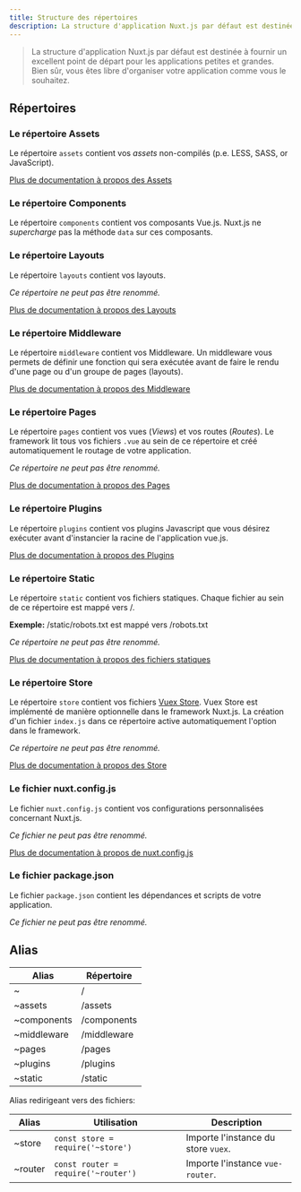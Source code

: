 ```yaml
---
title: Structure des répertoires
description: La structure d'application Nuxt.js par défaut est destinée à fournir un excellent point de départ pour les applications petites et grandes. Bien sûr, vous êtes libre d'organiser votre application comme vous le souhaitez.
---
```


> La structure d'application Nuxt.js par défaut est destinée à fournir un excellent point de départ pour les applications petites et grandes. Bien sûr, vous êtes libre d'organiser votre application comme vous le souhaitez.

## Répertoires

### Le répertoire Assets

Le répertoire `assets` contient vos *assets*  non-compilés (p.e. LESS, SASS, or JavaScript).

[Plus de documentation à propos des Assets](/guide/assets)

### Le répertoire Components

Le répertoire `components` contient vos composants Vue.js. Nuxt.js ne *supercharge* pas la méthode `data` sur ces composants.

### Le répertoire Layouts

Le répertoire `layouts` contient vos layouts.

*Ce répertoire ne peut pas être renommé.*

[Plus de documentation à propos des Layouts](/guide/views#layouts)

### Le répertoire Middleware

Le répertoire `middleware` contient vos Middleware. Un middleware vous permets de définir une fonction qui sera exécutée avant de faire le rendu d'une page ou d'un groupe de pages (layouts).

[Plus de documentation à propos des Middleware](/guide/routing#middleware)

### Le répertoire Pages

Le répertoire `pages` contient vos vues (*Views*) et vos routes (*Routes*). Le framework lit tous vos fichiers `.vue` au sein de ce répertoire et créé automatiquement le routage de votre application.

*Ce répertoire ne peut pas être renommé.*

[Plus de documentation à propos des Pages](/guide/views)

### Le répertoire Plugins

Le répertoire `plugins` contient vos plugins Javascript que vous désirez exécuter avant d'instancier la racine de l'application vue.js.

[Plus de documentation à propos des Plugins](/guide/plugins)

### Le répertoire Static

Le répertoire `static` contient vos fichiers statiques. Chaque fichier au sein de ce répertoire est mappé vers /.

**Exemple:** /static/robots.txt est mappé vers /robots.txt

*Ce répertoire ne peut pas être renommé.*

[Plus de documentation à propos des fichiers statiques](/guide/assets#static)

### Le répertoire Store

Le répertoire `store` contient vos fichiers [Vuex Store](http://vuex.vuejs.org). Vuex Store est implémenté de manière optionnelle dans le framework Nuxt.js. La création d'un fichier `index.js` dans ce répertoire active automatiquement l'option dans le framework.

*Ce répertoire ne peut pas être renommé.*

[Plus de documentation à propos des Store](/guide/vuex-store)

### Le fichier nuxt.config.js

Le fichier `nuxt.config.js` contient vos configurations personnalisées concernant Nuxt.js.

*Ce fichier ne peut pas être renommé.*

[Plus de documentation à propos de nuxt.config.js](/guide/configuration)

### Le fichier package.json

Le fichier `package.json` contient les dépendances et scripts de votre application.

*Ce fichier ne peut pas être renommé.*

## Alias

| Alias | Répertoire |
|-----|------|
| ~ | / |
| ~assets | /assets |
| ~components | /components |
| ~middleware | /middleware |
| ~pages | /pages |
| ~plugins | /plugins |
| ~static | /static |

Alias redirigeant vers des fichiers:

| Alias | Utilisation | Description |
|-------|------|--------------|
| ~store | `const store = require('~store')` | Importe l'instance du store `vuex`. |
| ~router | `const router = require('~router')`| Importe l'instance `vue-router`. |
